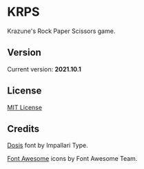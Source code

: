 # KRPS
Krazune's Rock Paper Scissors game.

## Version
Current version: **2021.10.1**

## License
[MIT License](LICENSE.md)

## Credits
[Dosis](https://fonts.google.com/specimen/Dosis) font by Impallari Type.

[Font Awesome](https://fontawesome.com/) icons by Font Awesome Team.